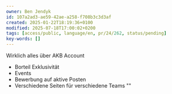 ```yaml
---
owner: Ben Jendyk
id: 107a2ad3-ae59-42ae-a258-f708b3c3d3af
created: 2025-01-22T18:19:36+0100
modified: 2025-07-18T17:00:02+0200
tags: [access/public, language/en, pr/24/262, status/pending]
key-words: []
---
```


Wirklich alles über AKB Account

- Borteil Exklusivität
- Events
- Bewerbung auf aktive Posten
- Verschiedene Seiten für verschiedene Teams
""